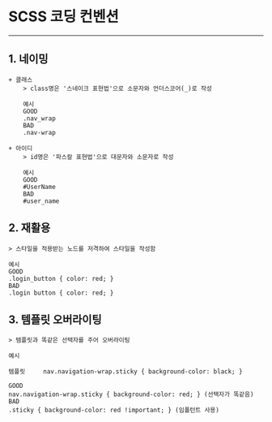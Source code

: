 ﻿# SCSS 코딩 컨벤션
------------
## 1. 네이밍

    + 클래스
        > class명은 '스네이크 표현법'으로 소문자와 언더스코어(_)로 작성

        예시
        GOOD
        .nav_wrap
        BAD
        .nav-wrap

    + 아이디
        > id명은 '파스칼 표현법'으로 대문자와 소문자로 작성

        예시
        GOOD
        #UserName
        BAD
        #user_name

## 2. 재활용

    > 스타일을 적용받는 노드를 저격하여 스타일을 작성함

    예시
    GOOD
    .login_button { color: red; }
    BAD
    .login button { color: red; }
     
## 3. 템플릿 오버라이팅

    > 템플릿과 똑같은 선택자를 주어 오버라이팅

    예시

    템플릿     nav.navigation-wrap.sticky { background-color: black; }

    GOOD
    nav.navigation-wrap.sticky { background-color: red; } (선택자가 똑같음)
    BAD
    .sticky { background-color: red !important; } (임폴턴트 사용)

